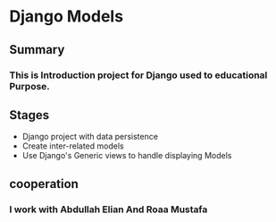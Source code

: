 # Django Models

## Summary
### This is Introduction project for Django used to educational Purpose.



## Stages
+ Django project with data persistence
+ Create inter-related models
+ Use Django's Generic views to handle displaying Models


## cooperation

### I work with Abdullah Elian And Roaa Mustafa 